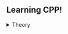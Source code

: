 ## Learning CPP!
<details><summary>Theory</summary>
- [Book](https://drive.google.com/file/d/1Rl1onN1sfFE2vWlYsRATYEwrTIuT_qWK/view?usp=share_link)
- [Video](https://www.youtube.com/playlist?list=PLQKy767t2EsqUsOaY56MdNEYQVhzF31TK)
- [VIdeo2](https://www.youtube.com/playlist?list=PLQOaTSbfxUtCrKs0nicOg2npJQYSPGO9r)
</details>
